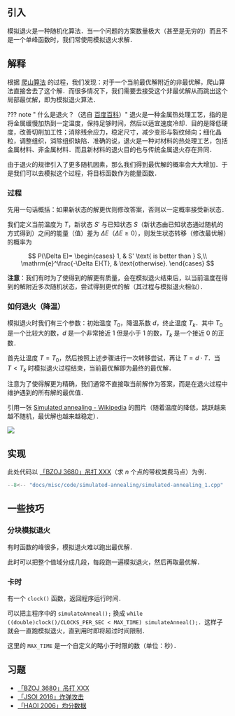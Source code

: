## 引入

模拟退火是一种随机化算法．当一个问题的方案数量极大（甚至是无穷的）而且不是一个单峰函数时，我们常使用模拟退火求解．

## 解释

根据 [爬山算法](./hill-climbing.md) 的过程，我们发现：对于一个当前最优解附近的非最优解，爬山算法直接舍去了这个解．而很多情况下，我们需要去接受这个非最优解从而跳出这个局部最优解，即为模拟退火算法．

??? note " 什么是退火？（选自 [百度百科](https://baike.baidu.com/item/%E9%80%80%E7%81%AB/1039313)）"
    退火是一种金属热处理工艺，指的是将金属缓慢加热到一定温度，保持足够时间，然后以适宜速度冷却．目的是降低硬度，改善切削加工性；消除残余应力，稳定尺寸，减少变形与裂纹倾向；细化晶粒，调整组织，消除组织缺陷．准确的说，退火是一种对材料的热处理工艺，包括金属材料、非金属材料．而且新材料的退火目的也与传统金属退火存在异同．

由于退火的规律引入了更多随机因素，那么我们得到最优解的概率会大大增加．于是我们可以去模拟这个过程，将目标函数作为能量函数．

### 过程

先用一句话概括：如果新状态的解更优则修改答案，否则以一定概率接受新状态．

我们定义当前温度为 $T$，新状态 $S'$ 与已知状态 $S$（新状态由已知状态通过随机的方式得到）之间的能量（值）差为 $\Delta E$（$\Delta E\geqslant 0$），则发生状态转移（修改最优解）的概率为

$$
P(\Delta E)=
\begin{cases}
1,                              & S' \text{ is better than } S,\\
\mathrm{e}^\frac{-\Delta E}{T}, & \text{otherwise}.
\end{cases}
$$

**注意**：我们有时为了使得到的解更有质量，会在模拟退火结束后，以当前温度在得到的解附近多次随机状态，尝试得到更优的解（其过程与模拟退火相似）．

### 如何退火（降温）

模拟退火时我们有三个参数：初始温度 $T_0$，降温系数 $d$，终止温度 $T_k$．其中 $T_0$ 是一个比较大的数，$d$ 是一个非常接近 $1$ 但是小于 $1$ 的数，$T_k$ 是一个接近 $0$ 的正数．

首先让温度 $T=T_0$，然后按照上述步骤进行一次转移尝试，再让 $T=d\cdot T$．当 $T<T_k$ 时模拟退火过程结束，当前最优解即为最终的最优解．

注意为了使得解更为精确，我们通常不直接取当前解作为答案，而是在退火过程中维护遇到的所有解的最优值．

引用一张 [Simulated annealing - Wikipedia](https://en.wikipedia.org/wiki/Simulated_annealing) 的图片（随着温度的降低，跳跃越来越不随机，最优解也越来越稳定）．

![](./images/simulated-annealing.gif)

## 实现

此处代码以 [「BZOJ 3680」吊打 XXX](https://hydro.ac/p/bzoj-P3680)（求 $n$ 个点的带权类费马点）为例．

```cpp
--8<-- "docs/misc/code/simulated-annealing/simulated-annealing_1.cpp"
```

## 一些技巧

### 分块模拟退火

有时函数的峰很多，模拟退火难以跑出最优解．

此时可以把整个值域分成几段，每段跑一遍模拟退火，然后再取最优解．

### 卡时

有一个 `clock()` 函数，返回程序运行时间．

可以把主程序中的 `simulateAnneal();` 换成 `while ((double)clock()/CLOCKS_PER_SEC < MAX_TIME) simulateAnneal();`．这样子就会一直跑模拟退火，直到用时即将超过时间限制．

这里的 `MAX_TIME` 是一个自定义的略小于时限的数（单位：秒）．

## 习题

-   [「BZOJ 3680」吊打 XXX](https://hydro.ac/p/bzoj-P3680)
-   [「JSOI 2016」炸弹攻击](https://loj.ac/problem/2076)
-   [「HAOI 2006」均分数据](https://www.luogu.com.cn/problem/P2503)
